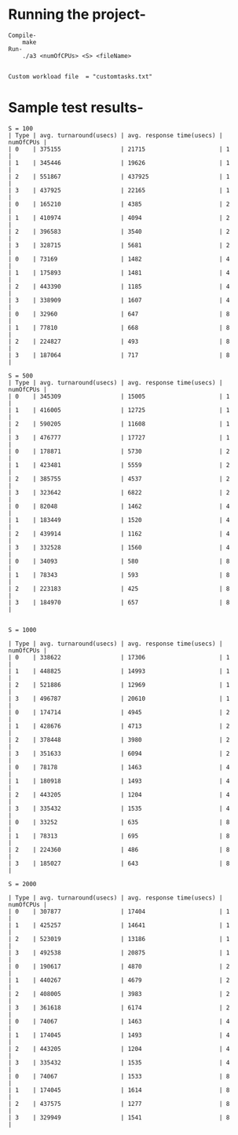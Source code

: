 
# Running the project-
    Compile-
        make
    Run-
        ./a3 <numOfCPUs> <S> <fileName>


    Custom workload file  = "customtasks.txt"



# Sample test results- 
    S = 100
    | Type | avg. turnaround(usecs) | avg. response time(usecs) | numOfCPUs |
    | 0    | 375155                 | 21715                     | 1         |
    | 1    | 345446                 | 19626                     | 1         |
    | 2    | 551867                 | 437925                    | 1         |
    | 3    | 437925                 | 22165                     | 1         |
    | 0    | 165210                 | 4385                      | 2         |
    | 1    | 410974                 | 4094                      | 2         |
    | 2    | 396583                 | 3540                      | 2         |
    | 3    | 328715                 | 5681                      | 2         |
    | 0    | 73169                  | 1482                      | 4         |
    | 1    | 175893                 | 1481                      | 4         |
    | 2    | 443390                 | 1185                      | 4         |
    | 3    | 338909                 | 1607                      | 4         |
    | 0    | 32960                  | 647                       | 8         |
    | 1    | 77810                  | 668                       | 8         |
    | 2    | 224827                 | 493                       | 8         |
    | 3    | 187064                 | 717                       | 8         |

    S = 500
    | Type | avg. turnaround(usecs) | avg. response time(usecs) | numOfCPUs |
    | 0    | 345309                 | 15005                     | 1         |
    | 1    | 416005                 | 12725                     | 1         |
    | 2    | 590205                 | 11608                     | 1         |
    | 3    | 476777                 | 17727                     | 1         |
    | 0    | 178871                 | 5730                      | 2         |
    | 1    | 423481                 | 5559                      | 2         |
    | 2    | 385755                 | 4537                      | 2         |
    | 3    | 323642                 | 6822                      | 2         |
    | 0    | 82048                  | 1462                      | 4         |
    | 1    | 183449                 | 1520                      | 4         |
    | 2    | 439914                 | 1162                      | 4         |
    | 3    | 332528                 | 1560                      | 4         |
    | 0    | 34093                  | 580                       | 8         |
    | 1    | 78343                  | 593                       | 8         |
    | 2    | 223183                 | 425                       | 8         |
    | 3    | 184970                 | 657                       | 8         |


    S = 1000

    | Type | avg. turnaround(usecs) | avg. response time(usecs) | numOfCPUs |
    | 0    | 338622                 | 17306                     | 1         |
    | 1    | 448825                 | 14993                     | 1         |
    | 2    | 521886                 | 12969                     | 1         |
    | 3    | 496787                 | 20610                     | 1         |
    | 0    | 174714                 | 4945                      | 2         |
    | 1    | 428676                 | 4713                      | 2         |
    | 2    | 378448                 | 3980                      | 2         |
    | 3    | 351633                 | 6094                      | 2         |
    | 0    | 78178                  | 1463                      | 4         |
    | 1    | 180918                 | 1493                      | 4         |
    | 2    | 443205                 | 1204                      | 4         |
    | 3    | 335432                 | 1535                      | 4         |
    | 0    | 33252                  | 635                       | 8         |
    | 1    | 78313                  | 695                       | 8         |
    | 2    | 224360                 | 486                       | 8         |
    | 3    | 185027                 | 643                       | 8         |

    S = 2000

    | Type | avg. turnaround(usecs) | avg. response time(usecs) | numOfCPUs |
    | 0    | 307877                 | 17404                     | 1         |
    | 1    | 425257                 | 14641                     | 1         |
    | 2    | 523019                 | 13186                     | 1         |
    | 3    | 492538                 | 20875                     | 1         |
    | 0    | 190617                 | 4870                      | 2         |
    | 1    | 440267                 | 4679                      | 2         |
    | 2    | 408005                 | 3983                      | 2         |
    | 3    | 361618                 | 6174                      | 2         |
    | 0    | 74067                  | 1463                      | 4         |
    | 1    | 174045                 | 1493                      | 4         |
    | 2    | 443205                 | 1204                      | 4         |
    | 3    | 335432                 | 1535                      | 4         |
    | 0    | 74067                  | 1533                      | 8         |
    | 1    | 174045                 | 1614                      | 8         |
    | 2    | 437575                 | 1277                      | 8         |
    | 3    | 329949                 | 1541                      | 8         |
